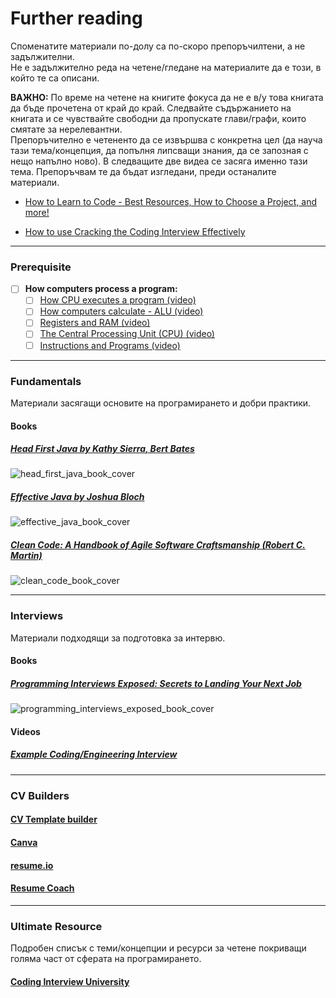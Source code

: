 # Further reading

Споменатите материали по-долу са по-скоро препоръчилтени, а не задължителни.  
Не е задължително реда на четене/гледане на материалите да е този, в който те са описани.

**ВАЖНО:** По време на четене на книгите фокуса да не е в/у това книгата да бъде прочетена от край до край.
Следвайте съдържанието на книгата и се чувствайте свободни да пропускате глави/графи, които смятате за нерелевантни.  
Препоръчително е четененто да се извършва с конкретна цел (да науча тази тема/концепция, да попълня липсващи знания, 
да се запозная с нещо напълно ново). В следващите две видеа се засяга именно тази тема. Препоръчвам те да бъдат изгледани,
преди останалите материали.

- [How to Learn to Code - Best Resources, How to Choose a Project, and more!](https://www.youtube.com/watch?v=WKuNWrxuJ9g)

- [How to use Cracking the Coding Interview Effectively](https://www.youtube.com/watch?v=xAxgzrj8zgU)

___

### Prerequisite

- [ ] **How computers process a program:**
    - [ ] [How CPU executes a program (video)](https://www.youtube.com/watch?v=XM4lGflQFvA)
    - [ ] [How computers calculate - ALU (video)](https://youtu.be/1I5ZMmrOfnA)
    - [ ] [Registers and RAM (video)](https://youtu.be/fpnE6UAfbtU)
    - [ ] [The Central Processing Unit (CPU) (video)](https://youtu.be/FZGugFqdr60)
    - [ ] [Instructions and Programs (video)](https://youtu.be/zltgXvg6r3k)

___

### Fundamentals

Материали засягащи основите на програмирането и добри практики.


#### Books

##### [Head First Java by Kathy Sierra,  Bert Bates](https://s3-ap-southeast-1.amazonaws.com/tv-prod/documents/5570-HeadFirstJava2ndEdition.pdf)

![head_first_java_book_cover](https://covers.oreillystatic.com/images/9780596009205/lrg.jpg)

##### [Effective Java by Joshua Bloch](https://kea.nu/files/textbooks/new/Effective%20Java%20%282017%2C%20Addison-Wesley%29.pdf)

![effective_java_book_cover](https://images-na.ssl-images-amazon.com/images/I/516yIUucShL._SX408_BO1,204,203,200_.jpg)

##### [Clean Code: A Handbook of Agile Software Craftsmanship (Robert C. Martin)](https://www.investigatii.md/uploads/resurse/Clean_Code.pdf)

![clean_code_book_cover](https://images-na.ssl-images-amazon.com/images/I/515iEcDr1GL._SX385_BO1,204,203,200_.jpg)

___

### Interviews

Материали подходящи за подготовка за интервю.


#### Books

##### [Programming Interviews Exposed: Secrets to Landing Your Next Job]()

![programming_interviews_exposed_book_cover](https://images-na.ssl-images-amazon.com/images/I/51NuRyiuU2L._SX396_BO1,204,203,200_.jpg)

#### Videos

##### [Example Coding/Engineering Interview](https://www.youtube.com/watch?v=XKu_SEDAykw)

___

### CV Builders


#### [CV Template builder](https://www.cv-template.com/en)

#### [Canva](https://www.canva.com/create/resumes/)

#### [resume.io](https://resume.io/)

#### [Resume Coach](https://www.resumecoach.com)

___

### Ultimate Resource

Подробен списък с теми/концепции и ресурси за четене покриващи голяма част от сферата на програмирането.

#### [Coding Interview University](https://github.com/jwasham/coding-interview-university)
